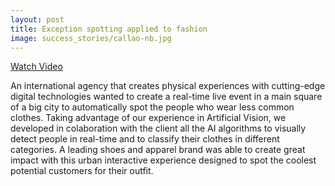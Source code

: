 ```yaml
---
layout: post
title: Exception spotting applied to fashion
image: success_stories/callao-nb.jpg
---
```


<a href="https://vimeo.com/300353217" target="_blank">Watch Video</a> 

An international agency that creates physical experiences with cutting-edge digital technologies wanted to create a real-time live event in a main square of a big city to automatically spot the people who wear less common clothes. Taking advantage of our experience in Artificial Vision, we developed in colaboration with the client all the AI algorithms to visually detect people in real-time and to classify their clothes in different categories. A leading shoes and apparel brand was able to create great impact with this urban interactive experience designed to spot the coolest potential customers for their outfit. 
